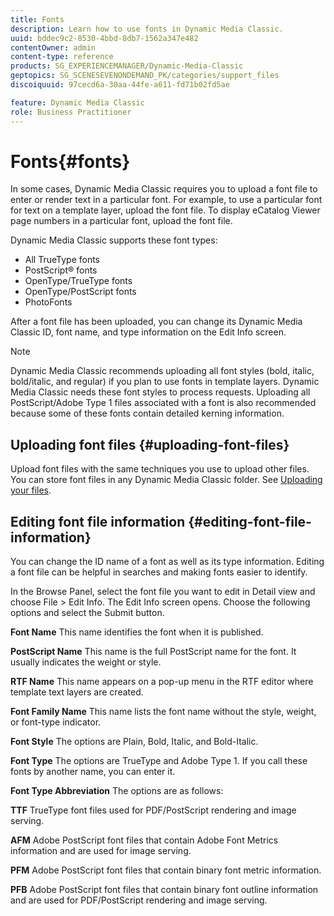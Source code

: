 ```yaml
---
title: Fonts
description: Learn how to use fonts in Dynamic Media Classic.
uuid: bddec9c2-8530-4bbd-8db7-1562a347e482
contentOwner: admin
content-type: reference
products: SG_EXPERIENCEMANAGER/Dynamic-Media-Classic
geptopics: SG_SCENESEVENONDEMAND_PK/categories/support_files
discoiquuid: 97cecd6a-30aa-44fe-a611-fd71b02fd5ae

feature: Dynamic Media Classic
role: Business Practitioner
---
```


# Fonts{#fonts}

In some cases, Dynamic Media Classic requires you to upload a font file to enter or render text in a particular font. For example, to use a particular font for text on a template layer, upload the font file. To display eCatalog Viewer page numbers in a particular font, upload the font file.

Dynamic Media Classic supports these font types:

* All TrueType fonts
* PostScript® fonts
* OpenType/TrueType fonts
* OpenType/PostScript fonts
* PhotoFonts

After a font file has been uploaded, you can change its Dynamic Media Classic ID, font name, and type information on the Edit Info screen.

>[!NOTE]
>
>Dynamic Media Classic recommends uploading all font styles (bold, italic, bold/italic, and regular) if you plan to use fonts in template layers. Dynamic Media Classic needs these font styles to process requests. Uploading all PostScript/Adobe Type 1 files associated with a font is also recommended because some of these fonts contain detailed kerning information.

## Uploading font files {#uploading-font-files}

Upload font files with the same techniques you use to upload other files. You can store font files in any Dynamic Media Classic folder. See [Uploading your files](uploading-files.md#uploading_your_files).

## Editing font file information {#editing-font-file-information}

You can change the ID name of a font as well as its type information. Editing a font file can be helpful in searches and making fonts easier to identify.

In the Browse Panel, select the font file you want to edit in Detail view and choose File > Edit Info. The Edit Info screen opens. Choose the following options and select the Submit button.

**Font Name** This name identifies the font when it is published.

**PostScript Name** This name is the full PostScript name for the font. It usually indicates the weight or style.

**RTF Name** This name appears on a pop-up menu in the RTF editor where template text layers are created.

**Font Family Name** This name lists the font name without the style, weight, or font-type indicator.

**Font Style** The options are Plain, Bold, Italic, and Bold-Italic.

**Font Type** The options are TrueType and Adobe Type 1. If you call these fonts by another name, you can enter it.

**Font Type Abbreviation** The options are as follows:

**TTF** TrueType font files used for PDF/PostScript rendering and image serving.

**AFM** Adobe PostScript font files that contain Adobe Font Metrics information and are used for image serving.

**PFM** Adobe PostScript font files that contain binary font metric information.

**PFB** Adobe PostScript font files that contain binary font outline information and are used for PDF/PostScript rendering and image serving.
